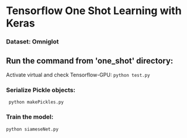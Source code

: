 # Tensorflow One Shot Learning with Keras

### Dataset: Omniglot

## Run the command from 'one_shot' directory:
Activate virtual and check Tensorflow-GPU:
`python test.py`

### Serialize Pickle objects:
` python makePickles.py`

### Train the model:

`python siameseNet.py`